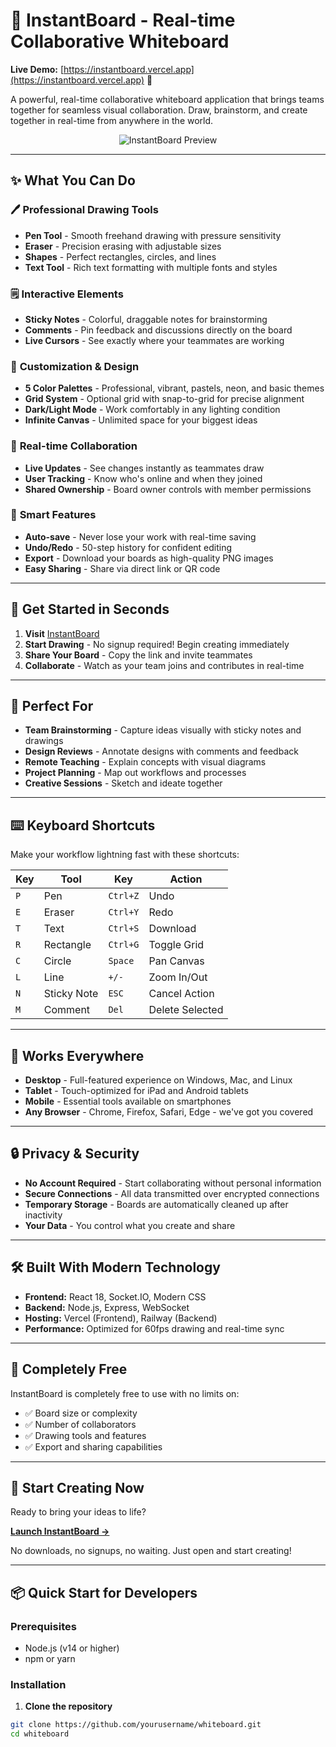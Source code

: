 # 🎨 InstantBoard - Real-time Collaborative Whiteboard

**Live Demo:** [https://instantboard.vercel.app](https://instantboard.vercel.app) 🚀

A powerful, real-time collaborative whiteboard application that brings teams together for seamless visual collaboration. Draw, brainstorm, and create together in real-time from anywhere in the world.

<div align="center">
  <img alt="InstantBoard Preview" src="https://via.placeholder.com/800x400/4f46e5/ffffff?text=InstantBoard+Preview" />
</div>

---

## ✨ What You Can Do

### 🖊️ **Professional Drawing Tools**
- **Pen Tool** - Smooth freehand drawing with pressure sensitivity
- **Eraser** - Precision erasing with adjustable sizes
- **Shapes** - Perfect rectangles, circles, and lines
- **Text Tool** - Rich text formatting with multiple fonts and styles

### 🗒️ **Interactive Elements**
- **Sticky Notes** - Colorful, draggable notes for brainstorming
- **Comments** - Pin feedback and discussions directly on the board
- **Live Cursors** - See exactly where your teammates are working

### 🎨 **Customization & Design**
- **5 Color Palettes** - Professional, vibrant, pastels, neon, and basic themes
- **Grid System** - Optional grid with snap-to-grid for precise alignment
- **Dark/Light Mode** - Work comfortably in any lighting condition
- **Infinite Canvas** - Unlimited space for your biggest ideas

### 👥 **Real-time Collaboration**
- **Live Updates** - See changes instantly as teammates draw
- **User Tracking** - Know who's online and when they joined
- **Shared Ownership** - Board owner controls with member permissions

### 💾 **Smart Features**
- **Auto-save** - Never lose your work with real-time saving
- **Undo/Redo** - 50-step history for confident editing
- **Export** - Download your boards as high-quality PNG images
- **Easy Sharing** - Share via direct link or QR code

---

## 🚀 Get Started in Seconds

1. **Visit** [InstantBoard](https://instantboard.vercel.app)
2. **Start Drawing** - No signup required! Begin creating immediately
3. **Share Your Board** - Copy the link and invite teammates
4. **Collaborate** - Watch as your team joins and contributes in real-time

---

## 🎯 Perfect For

- **Team Brainstorming** - Capture ideas visually with sticky notes and drawings
- **Design Reviews** - Annotate designs with comments and feedback
- **Remote Teaching** - Explain concepts with visual diagrams
- **Project Planning** - Map out workflows and processes
- **Creative Sessions** - Sketch and ideate together

---

## ⌨️ Keyboard Shortcuts

Make your workflow lightning fast with these shortcuts:

| Key | Tool | Key | Action |
|-----|------|-----|--------|
| `P` | Pen | `Ctrl+Z` | Undo |
| `E` | Eraser | `Ctrl+Y` | Redo |
| `T` | Text | `Ctrl+S` | Download |
| `R` | Rectangle | `Ctrl+G` | Toggle Grid |
| `C` | Circle | `Space` | Pan Canvas |
| `L` | Line | `+/-` | Zoom In/Out |
| `N` | Sticky Note | `ESC` | Cancel Action |
| `M` | Comment | `Del` | Delete Selected |

---

## 📱 Works Everywhere

- **Desktop** - Full-featured experience on Windows, Mac, and Linux
- **Tablet** - Touch-optimized for iPad and Android tablets
- **Mobile** - Essential tools available on smartphones
- **Any Browser** - Chrome, Firefox, Safari, Edge - we've got you covered

---

## 🔒 Privacy & Security

- **No Account Required** - Start collaborating without personal information
- **Secure Connections** - All data transmitted over encrypted connections
- **Temporary Storage** - Boards are automatically cleaned up after inactivity
- **Your Data** - You control what you create and share

---

## 🛠️ Built With Modern Technology

- **Frontend:** React 18, Socket.IO, Modern CSS
- **Backend:** Node.js, Express, WebSocket
- **Hosting:** Vercel (Frontend), Railway (Backend)
- **Performance:** Optimized for 60fps drawing and real-time sync

---

## 🎁 Completely Free

InstantBoard is completely free to use with no limits on:

- ✅ Board size or complexity
- ✅ Number of collaborators
- ✅ Drawing tools and features
- ✅ Export and sharing capabilities

---

## 🚀 Start Creating Now

Ready to bring your ideas to life? 

**[Launch InstantBoard →](https://instantboard.vercel.app)**

No downloads, no signups, no waiting. Just open and start creating!

---

## 📦 Quick Start for Developers

### Prerequisites
- Node.js (v14 or higher)
- npm or yarn

### Installation

1. **Clone the repository**
```bash
git clone https://github.com/yourusername/whiteboard.git
cd whiteboard
